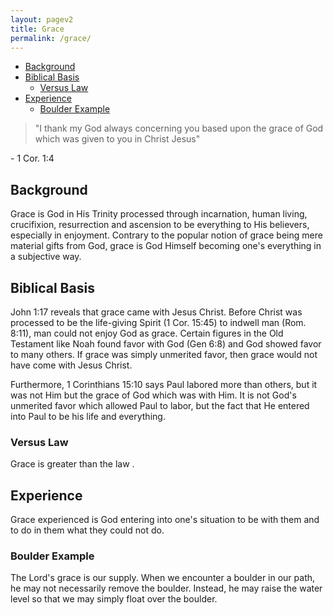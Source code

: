 ```yaml
---
layout: pagev2
title: Grace
permalink: /grace/
---
```

- [Background](#background)
- [Biblical Basis](#biblical-basis)
  - [Versus Law](#versus-law)
- [Experience](#experience)
  - [Boulder Example](#boulder-example)

>"I thank my God always concerning you based upon the grace of God which was given to you in Christ Jesus"

\- 1 Cor. 1:4

## Background

Grace is God in His Trinity processed through incarnation, human living, crucifixion, resurrection and ascension to be everything to His believers, especially in enjoyment. Contrary to the popular notion of grace being mere material gifts from God, grace is God Himself becoming one's everything in a subjective way.

## Biblical Basis

John 1:17 reveals that grace came with Jesus Christ. Before Christ was processed to be the life-giving Spirit (1 Cor. 15:45) to indwell man (Rom. 8:11), man could not enjoy God as grace. Certain figures in the Old Testament like Noah found favor with God (Gen 6:8) and God showed favor to many others. If grace was simply unmerited favor, then grace would not have come with Jesus Christ.

Furthermore, 1 Corinthians 15:10 says Paul labored more than others, but it was not Him but the grace of God which was with Him. It is not God's unmerited favor which allowed Paul to labor, but the fact that He entered into Paul to be his life and everything.

### Versus Law

Grace is greater than the law .

## Experience 

Grace experienced is God entering into one's situation to be with them and to do in them what they could not do.

### Boulder Example

The Lord's grace is our supply. When we encounter a boulder in our path, he may not necessarily remove the boulder. Instead, he may raise the water level so that we may simply float over the boulder.